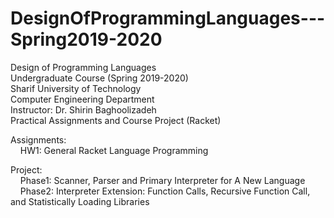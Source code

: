 # DesignOfProgrammingLanguages---Spring2019-2020
Design of Programming Languages <br />
Undergraduate Course (Spring 2019-2020) <br />
Sharif University of Technology <br />
Computer Engineering Department <br />
Instructor: Dr. Shirin Baghoolizadeh <br />
Practical Assignments and Course Project (Racket) <br />


Assignments: <br /> 
    HW1: General Racket Language Programming <br />

Project: <br />
    Phase1: Scanner, Parser and Primary Interpreter for A New Language <br />
    Phase2: Interpreter Extension: Function Calls, Recursive Function Call, and Statistically Loading Libraries <br />
